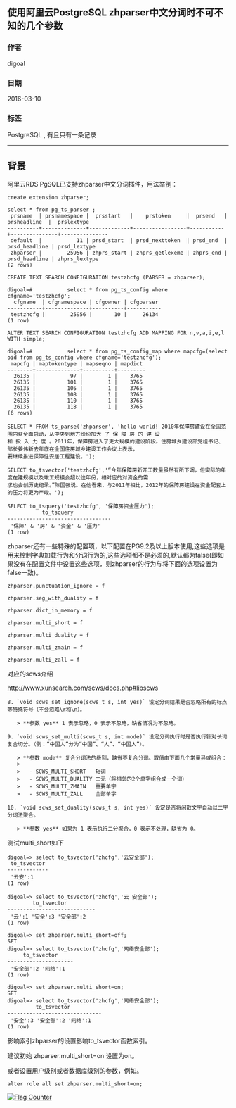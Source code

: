 ## 使用阿里云PostgreSQL zhparser中文分词时不可不知的几个参数  
                   
### 作者                    
digoal                   
                     
### 日期                     
2016-03-10               
                              
### 标签              
PostgreSQL , 有且只有一条记录          
              
----              
               
## 背景        
阿里云RDS PgSQL已支持zhparser中文分词插件，用法举例：  
  
```  
create extension zhparser;  
  
select * from pg_ts_parser ;  
 prsname  | prsnamespace |  prsstart   |    prstoken     |  prsend   |  prsheadline  |  prslextype     
----------+--------------+-------------+-----------------+-----------+---------------+---------------  
 default  |           11 | prsd_start  | prsd_nexttoken  | prsd_end  | prsd_headline | prsd_lextype  
 zhparser |        25956 | zhprs_start | zhprs_getlexeme | zhprs_end | prsd_headline | zhprs_lextype  
(2 rows)  
  
CREATE TEXT SEARCH CONFIGURATION testzhcfg (PARSER = zhparser);  
  
digoal=#           select * from pg_ts_config where cfgname='testzhcfg';  
  cfgname  | cfgnamespace | cfgowner | cfgparser   
-----------+--------------+----------+-----------  
 testzhcfg |        25956 |       10 |     26134  
(1 row)  
  
ALTER TEXT SEARCH CONFIGURATION testzhcfg ADD MAPPING FOR n,v,a,i,e,l WITH simple;  

digoal=#           select * from pg_ts_config_map where mapcfg=(select oid from pg_ts_config where cfgname='testzhcfg');  
 mapcfg | maptokentype | mapseqno | mapdict   
--------+--------------+----------+---------  
  26135 |           97 |        1 |    3765  
  26135 |          101 |        1 |    3765  
  26135 |          105 |        1 |    3765  
  26135 |          108 |        1 |    3765  
  26135 |          110 |        1 |    3765  
  26135 |          118 |        1 |    3765  
(6 rows)  
  
SELECT * FROM ts_parse('zhparser', 'hello world! 2010年保障房建设在全国范围内获全面启动，从中央到地方纷纷加大 了 保 障 房 的 建 设   
和 投 入 力 度 。2011年，保障房进入了更大规模的建设阶段。住房城乡建设部党组书记、部长姜伟新去年底在全国住房城乡建设工作会议上表示，  
要继续推进保障性安居工程建设。');  
  
SELECT to_tsvector('testzhcfg','“今年保障房新开工数量虽然有所下调，但实际的年度在建规模以及竣工规模会超以往年份，相对应的对资金的需  
求也会创历史纪录。”陈国强说。在他看来，与2011年相比，2012年的保障房建设在资金配套上的压力将更为严峻。');  
  
SELECT to_tsquery('testzhcfg', '保障房资金压力');  
           to_tsquery              
---------------------------------  
 '保障' & '房' & '资金' & '压力'  
(1 row)  
```  
  
zhparser还有一些特殊的配置项，以下配置在PG9.2及以上版本使用,这些选项是用来控制字典加载行为和分词行为的,这些选项都不是必须的,默认都为false(即如果没有在配置文件中设置这些选项，则zhparser的行为与将下面的选项设置为false一致)。  
  
```  
zhparser.punctuation_ignore = f  
  
zhparser.seg_with_duality = f  
  
zhparser.dict_in_memory = f  
  
zhparser.multi_short = f  
  
zhparser.multi_duality = f  
  
zhparser.multi_zmain = f  
  
zhparser.multi_zall = f  
```  
  
对应的scws介绍  
  
http://www.xunsearch.com/scws/docs.php#libscws  
  
```  
8. `void scws_set_ignore(scws_t s, int yes)` 设定分词结果是否忽略所有的标点等特殊符号（不会忽略\r和\n）。  
  
   > **参数 yes** 1 表示忽略，0 表示不忽略，缺省情况为不忽略。  
  
9. `void scws_set_multi(scws_t s, int mode)` 设定分词执行时是否执行针对长词复合切分。（例：“中国人”分为“中国”、“人”、“中国人”）。  
  
   > **参数 mode** 复合分词法的级别，缺省不复合分词。取值由下面几个常量异或组合：  
   >  
   >   - SCWS_MULTI_SHORT   短词  
   >   - SCWS_MULTI_DUALITY 二元（将相邻的2个单字组合成一个词）  
   >   - SCWS_MULTI_ZMAIN   重要单字  
   >   - SCWS_MULTI_ZALL    全部单字  
  
10. `void scws_set_duality(scws_t s, int yes)` 设定是否将闲散文字自动以二字分词法聚合。  
  
   > **参数 yes** 如果为 1 表示执行二分聚合，0 表示不处理，缺省为 0。    
```  
  
测试multi_short如下  
  
```  
digoal=> select to_tsvector('zhcfg','云安全部');  
 to_tsvector   
-------------  
 '云安':1  
(1 row)  
  
digoal=> select to_tsvector('zhcfg','云 安全部');  
        to_tsvector           
----------------------------  
 '云':1 '安全':3 '安全部':2  
(1 row)  
  
digoal=> set zhparser.multi_short=off;  
SET  
digoal=> select to_tsvector('zhcfg','网络安全部');  
     to_tsvector       
---------------------  
 '安全部':2 '网络':1  
(1 row)  
  
digoal=> set zhparser.multi_short=on;  
SET  
digoal=> select to_tsvector('zhcfg','网络安全部');  
         to_tsvector            
------------------------------  
 '安全':3 '安全部':2 '网络':1  
(1 row)  
```  
  
影响索引zhparser的设置影响to_tsvector函数索引。  
  
建议初始 zhparser.multi_short=on 设置为on。  
  
或者设置用户级别或者数据库级别的参数，例如。  
  
```  
alter role all set zhparser.multi_short=on;  
```  
  
<a rel="nofollow" href="http://info.flagcounter.com/h9V1"  ><img src="http://s03.flagcounter.com/count/h9V1/bg_FFFFFF/txt_000000/border_CCCCCC/columns_2/maxflags_12/viewers_0/labels_0/pageviews_0/flags_0/"  alt="Flag Counter"  border="0"  ></a>  
  
